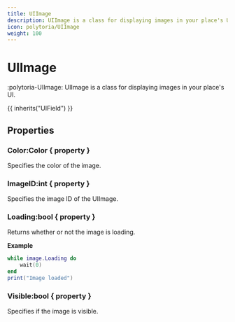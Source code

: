 ```yaml
---
title: UIImage
description: UIImage is a class for displaying images in your place's UI.
icon: polytoria/UIImage
weight: 100
---
```


# UIImage

:polytoria-UIImage: UIImage is a class for displaying images in your place's UI.

{{ inherits("UIField") }}

## Properties

### Color:Color { property }

Specifies the color of the image.

### ImageID:int { property }

Specifies the image ID of the UIImage.

### Loading:bool { property }

Returns whether or not the image is loading.

**Example**

```lua
while image.Loading do
    wait(0)
end
print("Image loaded")
```

### Visible:bool { property }

Specifies if the image is visible.
